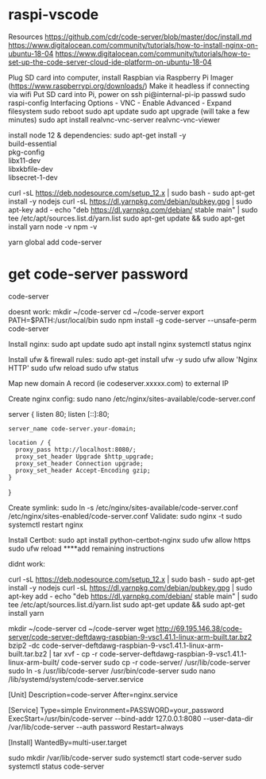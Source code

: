 # raspi-vscode

Resources
https://github.com/cdr/code-server/blob/master/doc/install.md
https://www.digitalocean.com/community/tutorials/how-to-install-nginx-on-ubuntu-18-04
https://www.digitalocean.com/community/tutorials/how-to-set-up-the-code-server-cloud-ide-platform-on-ubuntu-18-04

Plug SD card into computer, install Raspbian via Raspberry Pi Imager (https://www.raspberrypi.org/downloads/)
Make it headless if connecting via wifi
Put SD card into Pi, power on
ssh pi@internal-pi-ip
passwd
sudo raspi-config
  Interfacing Options - VNC - Enable
  Advanced - Expand filesystem 
sudo reboot
sudo apt update
sudo apt upgrade  (will take a few minutes)
sudo apt install realvnc-vnc-server realvnc-vnc-viewer

install node 12 & dependencies:
sudo apt-get install -y \
  build-essential \
  pkg-config \
  libx11-dev \
  libxkbfile-dev \
  libsecret-1-dev

curl -sL https://deb.nodesource.com/setup_12.x | sudo bash -
sudo apt-get install -y nodejs
curl -sL https://dl.yarnpkg.com/debian/pubkey.gpg | sudo apt-key add -
echo "deb https://dl.yarnpkg.com/debian/ stable main" | sudo tee /etc/apt/sources.list.d/yarn.list
sudo apt-get update && sudo apt-get install yarn
node -v
npm -v

yarn global add code-server
# get code-server password
code-server


doesnt work:
mkdir ~/code-server
cd ~/code-server
export PATH=$PATH:/usr/local/bin
sudo npm install -g code-server --unsafe-perm
code-server 

Install nginx:
sudo apt update
sudo apt install nginx
systemctl status nginx

Install ufw & firewall rules:
sudo apt-get install ufw -y
sudo ufw allow 'Nginx HTTP'
sudo ufw reload
sudo ufw status

Map new domain A record (ie codeserver.xxxxx.com) to external IP

Create nginx config:
sudo nano /etc/nginx/sites-available/code-server.conf

server {
    listen 80;
    listen [::]:80;

    server_name code-server.your-domain;

    location / {
      proxy_pass http://localhost:8080/;
      proxy_set_header Upgrade $http_upgrade;
      proxy_set_header Connection upgrade;
      proxy_set_header Accept-Encoding gzip;
    }
}

Create symlink: sudo ln -s /etc/nginx/sites-available/code-server.conf /etc/nginx/sites-enabled/code-server.conf
Validate: sudo nginx -t
sudo systemctl restart nginx

Install Certbot:
sudo apt install python-certbot-nginx
sudo ufw allow https
sudo ufw reload
****add remaining instructions








didnt work:

curl -sL https://deb.nodesource.com/setup_12.x | sudo bash -
sudo apt-get install -y nodejs
curl -sL https://dl.yarnpkg.com/debian/pubkey.gpg | sudo apt-key add -
echo "deb https://dl.yarnpkg.com/debian/ stable main" | sudo tee /etc/apt/sources.list.d/yarn.list
sudo apt-get update && sudo apt-get install yarn

mkdir ~/code-server
cd ~/code-server
wget http://69.195.146.38/code-server/code-server-deftdawg-raspbian-9-vsc1.41.1-linux-arm-built.tar.bz2
bzip2 -dc code-server-deftdawg-raspbian-9-vsc1.41.1-linux-arm-built.tar.bz2 | tar xvf -
cp -r code-server-deftdawg-raspbian-9-vsc1.41.1-linux-arm-built/ code-server
sudo cp -r code-server/ /usr/lib/code-server
sudo ln -s /usr/lib/code-server /usr/bin/code-server
sudo nano /lib/systemd/system/code-server.service

[Unit]
Description=code-server
After=nginx.service

[Service]
Type=simple
Environment=PASSWORD=your_password
ExecStart=/usr/bin/code-server --bind-addr 127.0.0.1:8080 --user-data-dir /var/lib/code-server --auth password
Restart=always

[Install]
WantedBy=multi-user.target

sudo mkdir /var/lib/code-server
sudo systemctl start code-server
sudo systemctl status code-server
